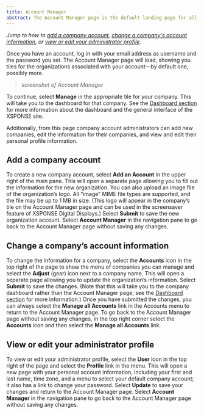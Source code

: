 ```yaml
---
title: Account Manager 
abstract: The Account Manager page is the default landing page for all users, and also allows company administrators to add a new company account, change a company's account information, and view or edit their administrator profile.
---
```

*Jump to how to [add a company account](account-manager.md#add-a-company-account), [change a company's account information](account-manager.md#change-a-companys-account-information), or [view or edit your administrator profile](account-manager.md#view-or-edit-your-administrator-profile).*

Once you have an account, log in with your email address as username and the password you set. The Account Manager page will load, showing you tiles for the organizations associated with your account—by default one, possibly more. 
> _screenshot of Account Manager_
 
To continue, select **Manage** in the appropriate tile for your company. This will take you to the dashboard for that company. See the [Dashboard section](dashboard.md) for more information about the dashboard and the general interface of the XSPONSE site.

Additionally, from this page company account administrators can add new companies, edit the information for their companies, and view and edit their personal profile information.

## Add a company account
To create a new company account, select **Add an Account** in the upper right of the main pane. This will open a separate page allowing you to fill out the information for the new organization. You can also upload an image file of the organization’s logo. All “image” MIME file types are supported, and the file may be up to 1 MB in size. (This logo will appear in the company’s tile on the Account Manager page and can be used in the screensaver feature of XSPONSE Digital Displays.) Select **Submit** to save the new organization account. Select **Account Manager** in the navigation pane to go back to the Account Manager page without saving any changes.

## Change a company’s account information
To change the information for a company, select the **Accounts** icon in the top right of the page to show the menu of companies you can manage and select the **Adjust** (gear) icon next to a company name. This will open a separate page allowing you to update the organization’s information. Select **Submit** to save the changes. (Note that this will take you to the company dashboard rather than the Account Manager page; see the [Dashboard section](dashboard.md) for more information.) Once you have submitted the changes, you can always select the **Manage all Accounts** link in the Accounts menu to return to the Account Manager page. To go back to the Account Manager page without saving any changes, in the top right corner select the **Accounts** icon and then select the **Manage all Accounts** link.

## View or edit your administrator profile
To view or edit your administrator profile, select the **User** icon in the top right of the page and select the **Profile** link in the menu. This will open a new page with your personal account information, including your first and last name, time zone, and a menu to select your default company account; it also has a link to change your password. Select **Update** to save your changes and return to the Account Manager page. Select **Account Manager** in the navigation pane to go back to the Account Manager page without saving any changes.
